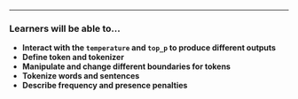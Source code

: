 ---

### Learners will be able to...
 
* **Interact with the `temperature` and `top_p` to produce different outputs**
* **Define token and tokenizer**
* **Manipulate and change different boundaries for tokens**
* **Tokenize words and sentences**
* **Describe frequency and presence penalties**

